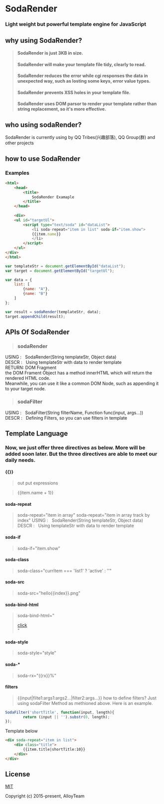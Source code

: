 SodaRender
====
### Light weight but powerful template engine for JavaScript

## why using SodaRender?
>#### SodaRender is just 3KB in size.
>#### SodaRender will make your template file tidy, clearly to read.
>#### SodaRender reduces the error while cgi responses the data in unexpected way, such as losting some keys, error value types.
>#### SodaRender prevents XSS holes in your template file.
>#### SodaRender uses DOM parsor to render your template rather than string replacement, so it's more effective.

## who using sodaRender?
SodaRender is currently using by QQ Tribes(兴趣部落), QQ Group(群) and other projects

## how to use SodaRender

### Examples
```html
<html>
    <head>
        <title>
            SodaRender Examaple
        </title>
    </head>
    
    <div>
    <ul id="targetUl">
        <script type="text/soda" id="dataList">
            <li soda-repeat="item in list" soda-if="item.show">
            {{item.name}}
            </li>
        </script>
    </ul>
</div>
</html>
```

```JavaScript
var templateStr = document.getElementById("dataList");
var target = document.getElementById("targetUl");

var data = {
    list: [
        {name: "A"},
        {name: "B"}
    ]
};

var result = sodaRender(templateStr, data);
target.appendChild(result);
```

## APIs Of SodaRender
>### sodaRender
USING&nbsp;: &nbsp;&nbsp;SodaRender(String templateStr, Object data)<br />
DESCR&nbsp;: &nbsp;&nbsp;Using templateStr with data to render template<br />
RETURN: DOM Fragment<br />
the DOM Frament Object has a method innerHTML which will return the rendered HTML code.<br />
Meanwhile, you can use it like a common DOM Node, such as appending it to your target node.
>### sodaFilter
USING&nbsp;: &nbsp;&nbsp;SodaFilter(String filterName, Function func(input, args...))<br />
DESCR&nbsp;: &nbsp;&nbsp;Defining Filters, so you can use filters in template<br />

## Template Language 
### Now, we just offer three directives as below. More will be added soon later. But the three directives are able to meet our daily needs.
#### {{}}
>out put expressions

>{{item.name + 1}}

#### soda-repeat
>soda-repeat="item in array"
>soda-repeat="item in array track by index"
USING&nbsp;: &nbsp;&nbsp;SodaRender(String templateStr, Object data)<br />
DESCR&nbsp;: &nbsp;&nbsp;Using templateStr with data to render template<br />

#### soda-if
>soda-if="item.show"

#### soda-class
>soda-class="currItem === 'list1' ? 'active' : ''"

#### soda-src
>soda-src="hello{{index}}.png"

#### soda-bind-html
>soda-bind-html="<div><a href=pp>click</a></div>"

#### soda-style
>soda-style="style"

#### soda-*
>soda-rx="{{rx}}%"


#### filters
>{{input|filte1:args1:args2...|filter2:args...}}
how to define filters? Just using sodaFilter Method as methioned above. Here is an example.
```JavaScript
SodaFilter('shortTitle', function(input, length){
        return (input || '').substr(0, length);
});
```
Template below
```html
<div soda-repeat="item in list">
    <div class="title">
        {{item.title|shortTitle:10}}
    </div>
</div>
```

## License

[MIT](http://opensource.org/licenses/MIT)

Copyright (c) 2015-present, AlloyTeam
